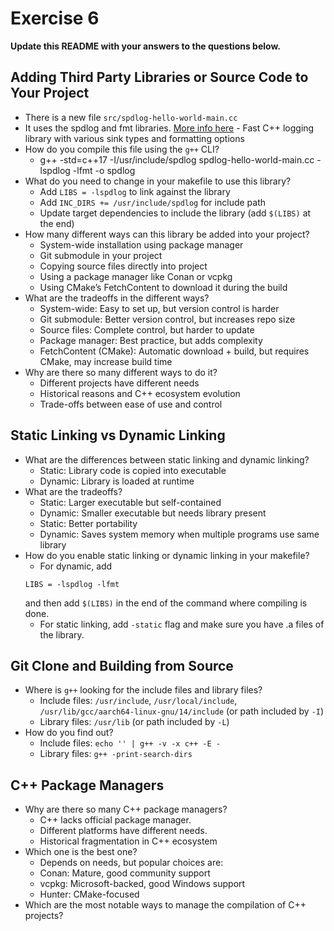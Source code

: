 # Exercise 6

**Update this README with your answers to the questions below.**

## Adding Third Party Libraries or Source Code to Your Project

- There is a new file `src/spdlog-hello-world-main.cc`
- It uses the spdlog and fmt libraries. 
  [More info here](https://github.com/gabime/spdlog) - Fast C++ logging 
  library with various sink types and formatting options
- How do you compile this file using the `g++` CLI?
  - g++ -std=c++17 -I/usr/include/spdlog spdlog-hello-world-main.cc -lspdlog -lfmt -o spdlog
- What do you need to change in your makefile to use this library?
  - Add `LIBS = -lspdlog` to link against the library
  - Add `INC_DIRS += /usr/include/spdlog` for include path
  - Update target dependencies to include the library (add `$(LIBS)` at the end)
- How many different ways can this library be added into your project?
  - System-wide installation using package manager
  - Git submodule in your project
  - Copying source files directly into project
  - Using a package manager like Conan or vcpkg
  - Using CMake’s FetchContent to download it during the build
- What are the tradeoffs in the different ways?
  - System-wide: Easy to set up, but version control is harder
  - Git submodule: Better version control, but increases repo size
  - Source files: Complete control, but harder to update
  - Package manager: Best practice, but adds complexity
  - FetchContent (CMake): Automatic download + build, but requires CMake, may increase build time
- Why are there so many different ways to do it?
  - Different projects have different needs
  - Historical reasons and C++ ecosystem evolution
  - Trade-offs between ease of use and control
  
## Static Linking vs Dynamic Linking

- What are the differences between static linking and dynamic linking?
  - Static: Library code is copied into executable
  - Dynamic: Library is loaded at runtime
- What are the tradeoffs?
  - Static: Larger executable but self-contained
  - Dynamic: Smaller executable but needs library present
  - Static: Better portability
  - Dynamic: Saves system memory when multiple programs use same library
- How do you enable static linking or dynamic linking in your makefile?
  - For dynamic, add 
  ```
  LIBS = -lspdlog -lfmt
  ```
  and then add `$(LIBS)` in the end of the command where compiling is done.
  - For static linking, add `-static` flag and make sure you have .a files of the library.

## Git Clone and Building from Source

- Where is `g++` looking for the include files and library files?
  - Include files: `/usr/include`, `/usr/local/include`, `/usr/lib/gcc/aarch64-linux-gnu/14/include`  (or path included by `-I`)
  - Library files: `/usr/lib` (or path included by `-L`)
- How do you find out?
  - Include files: `echo '' | g++ -v -x c++ -E -`
  - Library files: `g++ -print-search-dirs`

## C++ Package Managers

- Why are there so many C++ package managers?
  - C++ lacks official package manager.
  - Different platforms have different needs.
  - Historical fragmentation in C++ ecosystem
- Which one is the best one?
  - Depends on needs, but popular choices are:
  - Conan: Mature, good community support
  - vcpkg: Microsoft-backed, good Windows support
  - Hunter: CMake-focused
- Which are the most notable ways to manage the compilation of C++ projects?